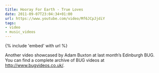 ```yaml
---
title: Hooray For Earth - True Loves
date: 2011-09-07T23:04:34+01:00
url: https://www.youtube.com/video/Mf6JCpJjdiY
tags:
- video
- music_videos
---
```

{% include 'embed' with url %}

Another video showcased by Adam Buxton at last month’s Edinburgh BUG. You can find a complete archive of BUG videos at <http://www.bugvideos.co.uk/>.
